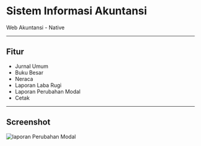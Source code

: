 # Sistem Informasi Akuntansi
Web Akuntansi - Native

---

## Fitur

- Jurnal Umum
- Buku Besar
- Neraca
- Laporan Laba Rugi
- Laporan Perubahan Modal
- Cetak

---
## Screenshot
![laporan Perubahan Modal](https://i.ibb.co/wQr1wBm/Screenshot-32.png)

